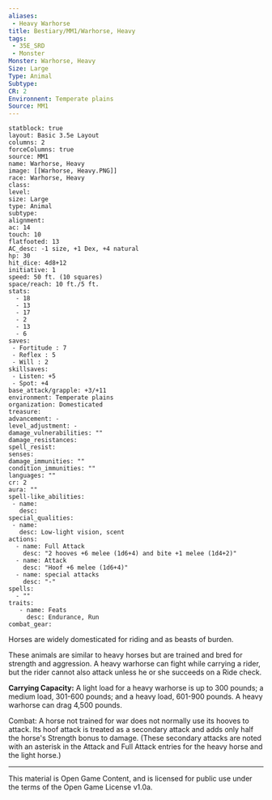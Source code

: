 ```yaml
---
aliases:
 - Heavy Warhorse
title: Bestiary/MM1/Warhorse, Heavy
tags: 
 - 35E_SRD
 - Monster
Monster: Warhorse, Heavy
Size: Large
Type: Animal
Subtype: 
CR: 2
Environnent: Temperate plains
Source: MM1
---
```


```statblock
statblock: true
layout: Basic 3.5e Layout
columns: 2
forceColumns: true
source: MM1 
name: Warhorse, Heavy
image: [[Warhorse, Heavy.PNG]]
race: Warhorse, Heavy
class: 
level: 
size: Large
type: Animal
subtype: 
alignment: 
ac: 14
touch: 10
flatfooted: 13
AC_desc: -1 size, +1 Dex, +4 natural
hp: 30
hit_dice: 4d8+12
initiative: 1
speed: 50 ft. (10 squares)
space/reach: 10 ft./5 ft.
stats:
  - 18
  - 13
  - 17
  - 2
  - 13
  - 6
saves:
 - Fortitude : 7
 - Reflex : 5
 - Will : 2
skillsaves:
 - Listen: +5
 - Spot: +4
base_attack/grapple: +3/+11
environment: Temperate plains
organization: Domesticated
treasure: 
advancement: -
level_adjustment: -
damage_vulnerabilities: ""
damage_resistances: 
spell_resist: 
senses: 
damage_immunities: ""
condition_immunities: ""
languages: ""
cr: 2
aura: ""
spell-like_abilities:
 - name: 
   desc: 
special_qualities:
 - name:
   desc: Low-light vision, scent
actions:
  - name: Full Attack
    desc: "2 hooves +6 melee (1d6+4) and bite +1 melee (1d4+2)"
  - name: Attack
    desc: "Hoof +6 melee (1d6+4)"
  - name: special attacks
    desc: "-"
spells:
  - ""
traits:
   - name: Feats
     desc: Endurance, Run
combat_gear:  
```


Horses are widely domesticated for riding and as beasts of burden.

These animals are similar to heavy horses but are trained and bred for strength and aggression. A heavy warhorse can fight while carrying a rider, but the rider cannot also attack unless he or she succeeds on a Ride check.


**Carrying Capacity:** A light load for a heavy warhorse is up to 300 pounds; a medium load, 301-600 pounds; and a heavy load, 601-900 pounds. A heavy warhorse can drag 4,500 pounds.

Combat: A horse not trained for war does not normally use its hooves to attack. Its hoof attack is treated as a secondary attack and adds only half the horse's Strength bonus to damage. (These secondary attacks are noted with an asterisk in the Attack and Full Attack entries for the heavy horse and the light horse.)

---

This material is Open Game Content, and is licensed for public use under the terms of the Open Game License v1.0a.
